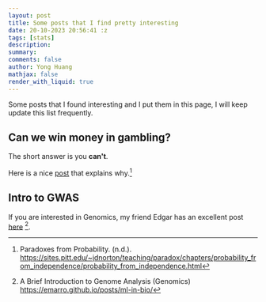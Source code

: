 ```yaml
---
layout: post
title: Some posts that I find pretty interesting
date: 20-10-2023 20:56:41 :z
tags: [stats]
description:
summary:
comments: false
author: Yong Huang
mathjax: false
render_with_liquid: true
---
```


Some posts that I found interesting and I put them in this page, I will keep update this list frequently.

## Can we win money in gambling? 

The short answer is you **can't**. 

Here is a nice [post](https://sites.pitt.edu/~jdnorton/teaching/paradox/chapters/probability_from_independence/probability_from_independence.html) that explains why.[^fn1]

## Intro to GWAS

If you are interested in Genomics, my friend Edgar has an excellent post [here](https://emarro.github.io/posts/ml-in-bio/) [^fn2].

[^fn1]: Paradoxes from Probability. (n.d.). https://sites.pitt.edu/~jdnorton/teaching/paradox/chapters/probability_from_independence/probability_from_independence.html

[^fn2]: A Brief Introduction to Genome Analysis (Genomics) https://emarro.github.io/posts/ml-in-bio/ 





